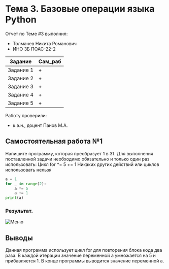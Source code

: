 # Тема 3. Базовые операции языка Python
Отчет по Теме #3 выполнил:
- Толмачев Никита Романович
- ИНО ЗБ ПОАС-22-2

| Задание | Сам_раб |
| ------ | ------ |
| Задание 1 | + |
| Задание 2 | + |
| Задание 3 | + |
| Задание 4 | + |
| Задание 5 | + |

Работу проверили:
- к.э.н., доцент Панов М.А.

## Самостоятельная работа №1
Напишите программу, которая преобразует 1 в 31.
Для выполнения поставленной задачи необходимо обязательно и
только один раз использовать:
Цикл for
*= 5
+= 1
Никаких других действий или циклов использовать нельзя

```python
a = 1
for _ in range(2):
    a *= 5
    a += 1
print(a)
```
### Результат.
![Меню](https://github.com/vnika2003/Software_Engineering/blob/Тема_2/pic/Lab2_1.png)

## Выводы

Данная программа использует цикл for для повторения блока кода два раза. В каждой итерации значение переменной a умножается на 5 и прибавляется 1. В конце программы выводится значение переменной a.
